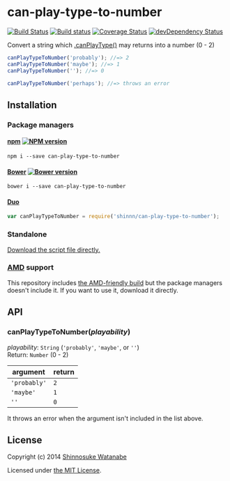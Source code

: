 # can-play-type-to-number

[![Build Status](https://travis-ci.org/shinnn/can-play-type-to-number.svg?branch=master)](https://travis-ci.org/shinnn/can-play-type-to-number)
[![Build status](https://ci.appveyor.com/api/projects/status/cj58w22uuyvaw3al)](https://ci.appveyor.com/project/ShinnosukeWatanabe/can-play-type-to-number)
[![Coverage Status](https://img.shields.io/coveralls/shinnn/can-play-type-to-number.svg)](https://coveralls.io/r/shinnn/can-play-type-to-number)
[![devDependency Status](https://david-dm.org/shinnn/can-play-type-to-number/dev-status.svg)](https://david-dm.org/shinnn/can-play-type-to-number#info=devDependencies)

Convert a string which [.canPlayType()](http://msdn.microsoft.com/library/ie/ff975191) may returns into a number (0 - 2)

```javascript
canPlayTypeToNumber('probably'); //=> 2
canPlayTypeToNumber('maybe'); //=> 1
canPlayTypeToNumber(''); //=> 0

canPlayTypeToNumber('perhaps'); //=> throws an error
```

## Installation

### Package managers

#### [npm](https://www.npmjs.org/) [![NPM version](https://badge.fury.io/js/can-play-type-to-number.svg)](https://www.npmjs.org/package/can-play-type-to-number)

```
npm i --save can-play-type-to-number
```

#### [Bower](http://bower.io/) [![Bower version](https://badge.fury.io/bo/can-play-type-to-number.svg)](https://github.com/shinnn/can-play-type-to-number/releases)

```
bower i --save can-play-type-to-number
```

#### [Duo](http://duojs.org/)

```javascript
var canPlayTypeToNumber = require('shinnn/can-play-type-to-number');
```

### Standalone

[Download the script file directly.](https://raw.githubusercontent.com/shinnn/can-play-type-to-number/master/dist/can-play-type-to-number.js "view raw")

### [AMD](https://github.com/amdjs/amdjs-api/blob/master/AMD.md) support

This repository includes [the AMD-friendly build](https://raw.githubusercontent.com/shinnn/can-play-type-to-number/master/dist/can-play-type-to-number-amd.js) but the package managers doesn't include it. If you want to use it, download it directly.

## API

### canPlayTypeToNumber(*playability*)

*playability*: `String` (`'probably'`, `'maybe'`, or `''`)  
Return: `Number` (0 - 2)

| argument     | return |
| ------------ | ------ |
| `'probably'` | `2`    |
| `'maybe'`    | `1`    |
| `''`         | `0`    |

It throws an error when the argument isn't included in the list above.

## License

Copyright (c) 2014 [Shinnosuke Watanabe](https://github.com/shinnn)

Licensed under [the MIT License](./LICENSE).
